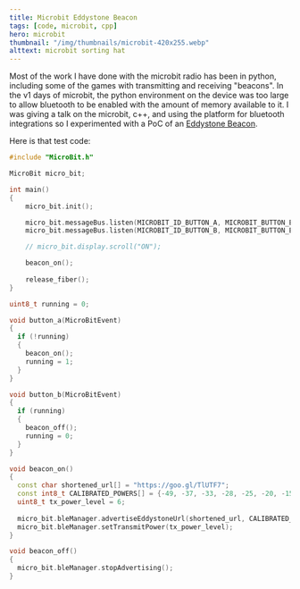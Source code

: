 ```yaml
---
title: Microbit Eddystone Beacon
tags: [code, microbit, cpp]
hero: microbit
thumbnail: "/img/thumbnails/microbit-420x255.webp"
alttext: microbit sorting hat
---
```


Most of the work I have done with the microbit radio has been in python, including some of the games with transmitting and receiving "beacons". 
In the v1 days of microbit, the python environment on the device was too large to allow bluetooth to be enabled with the amount of memory available to it. 
I was giving a talk on the microbit, c++, and using the platform for bluetooth integrations so I experimented with 
a PoC of an <a href="https://github.com/google/eddystone">Eddystone Beacon</a>.

Here is that test code:

```cpp
#include "MicroBit.h"

MicroBit micro_bit;

int main()
{
    micro_bit.init();

    micro_bit.messageBus.listen(MICROBIT_ID_BUTTON_A, MICROBIT_BUTTON_EVT_CLICK, button_a);
    micro_bit.messageBus.listen(MICROBIT_ID_BUTTON_B, MICROBIT_BUTTON_EVT_CLICK, button_b);

    // micro_bit.display.scroll("ON");

    beacon_on();
    
    release_fiber();
}

uint8_t running = 0;

void button_a(MicroBitEvent)
{
  if (!running)
  {
    beacon_on();
    running = 1;
  }
}

void button_b(MicroBitEvent)
{
  if (running)
  {
    beacon_off();
    running = 0;
  }
}

void beacon_on() 
{
  const char shortened_url[] = "https://goo.gl/TlUTF7";
  const int8_t CALIBRATED_POWERS[] = {-49, -37, -33, -28, -25, -20, -15, -10};
  uint8_t tx_power_level = 6;
  
  micro_bit.bleManager.advertiseEddystoneUrl(shortened_url, CALIBRATED_POWERS[tx_power_level-1], false);
  micro_bit.bleManager.setTransmitPower(tx_power_level);
}

void beacon_off() 
{
  micro_bit.bleManager.stopAdvertising();
}

```
